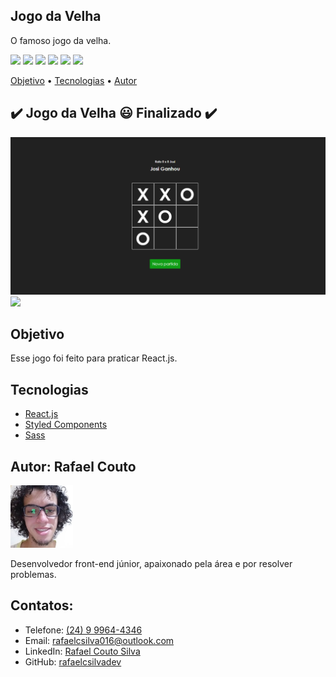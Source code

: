 <h2>    
    Jogo da Velha
</h2>
<p>
    O famoso jogo da velha.
</p>

<div>
    <img src="https://img.shields.io/static/v1?label=licenca&message=MIT&color=A3A3A3&style=flat">
    <img src="https://img.shields.io/static/v1?label=npm&message=6.14.5&color=A3A3A3&style=flat">
    <img src="https://img.shields.io/static/v1?label=yarn&message=1.22.4&color=A3A3A3&style=flat">
    <img src="https://img.shields.io/static/v1?label=react&message=17.0.1&color=A3A3A3&style=flat">
    <img src="https://img.shields.io/static/v1?label=next&message=10.0.3&color=A3A3A3&style=flat">
    <img src="https://img.shields.io/static/v1?label=sass&message=5.0.0&color=A3A3A3&style=flat">
</div>

<p>
    <a href="#objective">Objetivo</a> •
    <a href="#technologies">Tecnologias</a> • 
    <a href="#author">Autor</a>
</p>

<h2> 
	✔️ Jogo da Velha 😃 Finalizado ✔️
</h2>

<div>
    <img src="./github/tic-tac-toe-img.png">
    <img src="./github/tic-tac-toe-gif.gif">    
</div>

<h2 id='objective'>Objetivo</h2>
<p>
    Esse jogo foi feito para praticar React.js.
</p>

<h2 id='technologies'>
    Tecnologias
</h2>
<ul>
    <li>
        <a href="reactjs.org/">React.js</a>
    </li>
    <li>
        <a href="styled-components.com">Styled Components</a>
    </li>
    <li>
        <a href="sass-lang.com">Sass</a>
    </li>
</ul>

<h2 id="author">
    Autor: Rafael Couto
</h2>
<img src="./github/autor.jpg" alt="" width="100px">
<p>
    Desenvolvedor front-end júnior, apaixonado pela área e por resolver problemas.
</p>

<h2>Contatos:</h2>
<ul>
    <li>
        Telefone: <a href="https://api.whatsapp.com/send?phone=5524999644346">
            (24) 9 9964-4346
        </a> 
    </li>
    <li>
        Email: <a href="mailto:rafaelcsilva016@outlook.com">
            rafaelcsilva016@outlook.com
        </a>
    </li>
    <li>
        LinkedIn:
        <a href="linkedin.com/in/rcs-frontend/">
            Rafael Couto Silva
        </a>
    </li>
    <li>
        GitHub:
        <a href="gist.github.com/rafaelcsilvadev">
            rafaelcsilvadev
        </a>
    </li>
</ul>
